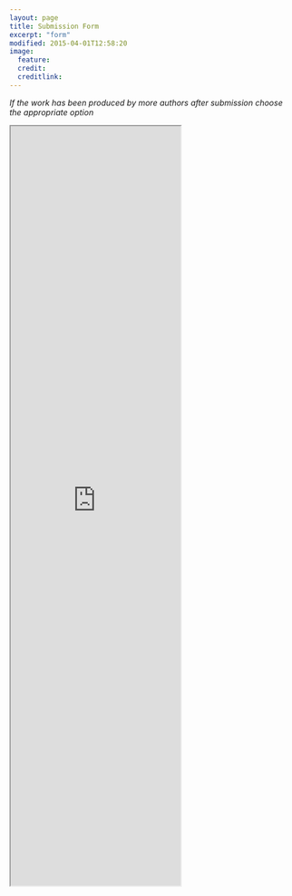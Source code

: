 ```yaml
---
layout: page
title: Submission Form
excerpt: "form"
modified: 2015-04-01T12:58:20
image:
  feature: 
  credit: 
  creditlink: 
---
```


*If the work has been produced by more authors after submission choose the appropriate option*

<iframe src="http://form.emufest.org/bando2015/modulo.php" height="1340" align="top"></iframe>​

